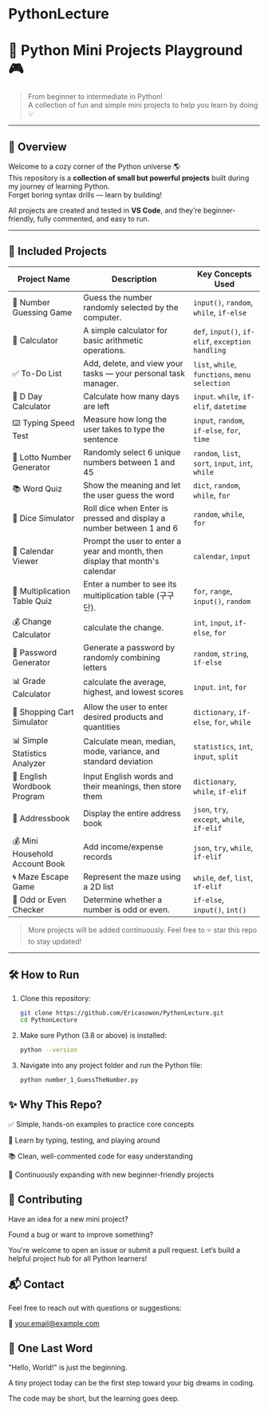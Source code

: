 # PythonLecture

# 🐍 Python Mini Projects Playground 🎮

> From beginner to intermediate in Python!  
> A collection of fun and simple mini projects to help you learn by doing 💡

---

## 📌 Overview

Welcome to a cozy corner of the Python universe 🌎  
This repository is a **collection of small but powerful projects** built during my journey of learning Python.  
Forget boring syntax drills — learn by building!

All projects are created and tested in **VS Code**, and they’re beginner-friendly, fully commented, and easy to run.

---

## 🧩 Included Projects

| Project Name            | Description                                                   | Key Concepts Used                             |
|-------------------------|---------------------------------------------------------------|------------------------------------------------|
| 🎯 Number Guessing Game | Guess the number randomly selected by the computer.           | `input()`, `random`, `while`, `if-else`       |
| 🧮 Calculator           | A simple calculator for basic arithmetic operations.          | `def`, `input()`, `if-elif`, `exception handling`|
| ✅ To-Do List           | Add, delete, and view your tasks — your personal task manager.| `list`, `while`, `functions`, `menu selection`|
| 📆 D Day Calculator     | Calculate how many days are left                              | `input`. `while`, `if-elif`, `datetime`       |
| ⌨️ Typing Speed Test    | Measure how long the user takes to type the sentence          | `input`, `random`, `if-else`, `for`, `time`   |
| 🎰 Lotto Number Generator | Randomly select 6 unique numbers between 1 and 45           | `random`, `list`, `sort`, `input`, `int`, `while` |
| 📚 Word Quiz            | Show the meaning and let the user guess the word              | `dict`, `random`, `while`, `for`              |
| 🎲 Dice Simulator       | Roll dice when Enter is pressed and display a number between 1 and 6 | `random`, `while`, `for`               |
| 📅 Calendar Viewer      | Prompt the user to enter a year and month, then display that month's calendar | `calendar`, `input`           |
| 🔄 Multiplication Table Quiz | Enter a number to see its multiplication table (구구단). | `for`, `range`, `input()`, `random`           |
| 💰 Change Calculator    | calculate the change.                                         | `int`, `input`, `if-else`, `for`              |
| 🔐 Password Generator   | Generate a password by randomly combining letters             | `random`, `string`, `if-else`                 |
| 📊 Grade Calculator     | calculate the average, highest, and lowest scores             | `input`. `int`, `for`                         |
| 🛒 Shopping Cart Simulator | Allow the user to enter desired products and quantities    | `dictionary`, `if-else`, `for`, `while`       |
| 📊 Simple Statistics Analyzer | Calculate mean, median, mode, variance, and standard deviation | `statistics`, `int`, `input`, `split`  |
| 📖 English Wordbook Program | Input English words and their meanings, then store them   | `dictionary`, `while`, `if-elif`              |
| 📕 Addressbook          | Display the entire address book                               | `json`, `try`, `except`, `while`, `if-elif`   |
| 💰 Mini Household Account Book | Add income/expense records                             | `json`, `try`, `while`, `if-elif`             |
| 🌀 Maze Escape Game     | Represent the maze using a 2D list                            | `while`, `def`, `list`, `if-elif`             |
| 🔢 Odd or Even Checker  | Determine whether a number is odd or even.                    | `if-else`, `input()`, `int()`                 |

> More projects will be added continuously. Feel free to ⭐ star this repo to stay updated!

---

## 🛠 How to Run

1. Clone this repository:
   ```bash
   git clone https://github.com/Ericasowon/PythonLecture.git
   cd PythonLecture

2. Make sure Python (3.8 or above) is installed:
   ```bash
   python --version

3. Navigate into any project folder and run the Python file:
   ```bash
   python number_1_GuessTheNumber.py

## ✨ Why This Repo?

✅ Simple, hands-on examples to practice core concepts

🧠 Learn by typing, testing, and playing around

📚 Clean, well-commented code for easy understanding

🌱 Continuously expanding with new beginner-friendly projects

## 🤝 Contributing

Have an idea for a new mini project?

Found a bug or want to improve something?

You're welcome to open an issue or submit a pull request. Let’s build a helpful project hub for all Python learners!

## 📬 Contact

Feel free to reach out with questions or suggestions:

📧 your.email@example.com


## 🐾 One Last Word

"Hello, World!" is just the beginning.

A tiny project today can be the first step toward your big dreams in coding.

The code may be short, but the learning goes deep.



